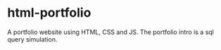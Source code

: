 # html-portfolio
A portfolio website using HTML, CSS and JS. The portfolio intro is a sql query simulation.

